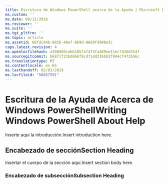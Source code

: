 ```yaml
---
title: Escritura de Windows PowerShell acerca de la Ayuda | Microsoft Docs
ms.custom: ''
ms.date: 09/12/2016
ms.reviewer: ''
ms.suite: ''
ms.tgt_pltfrm: ''
ms.topic: article
ms.assetid: 66fdc84b-882b-48ef-869d-06d9fd908e3c
caps.latest.revision: 4
ms.openlocfilehash: a3989d9cebb1857af472fa489ee11ec74268254f
ms.sourcegitcommit: b6871f21bd666f9cd71dd336bb3f844cf472b56c
ms.translationtype: MT
ms.contentlocale: es-ES
ms.lasthandoff: 02/03/2019
ms.locfileid: "56857591"
---
```

# <a name="writing-windows-powershell-about-help"></a><span data-ttu-id="58921-102">Escritura de la Ayuda de Acerca de Windows PowerShell</span><span class="sxs-lookup"><span data-stu-id="58921-102">Writing Windows PowerShell About Help</span></span>

<span data-ttu-id="58921-103">Inserte aquí la introducción.</span><span class="sxs-lookup"><span data-stu-id="58921-103">Insert introduction here.</span></span>

## <a name="section-heading"></a><span data-ttu-id="58921-104">Encabezado de sección</span><span class="sxs-lookup"><span data-stu-id="58921-104">Section Heading</span></span>

 <span data-ttu-id="58921-105">Insertar el cuerpo de la sección aquí.</span><span class="sxs-lookup"><span data-stu-id="58921-105">Insert section body here.</span></span>

### <a name="subsection-heading"></a><span data-ttu-id="58921-106">Encabezado de subsección</span><span class="sxs-lookup"><span data-stu-id="58921-106">Subsection Heading</span></span>
